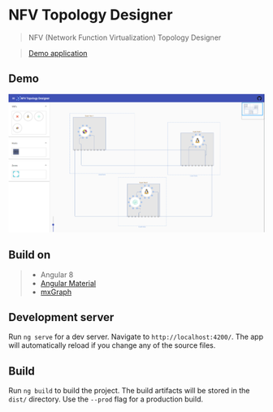 # NFV Topology Designer

> NFV (Network Function Virtualization) Topology Designer

> [Demo application](https://rbaul.github.io/nfv-topology-designer/)

## Demo

![](demo/demo.PNG)

## Build on

>* Angular 8
>* [Angular Material](https://material.angular.io/)
>* [mxGraph](https://jgraph.github.io/mxgraph/)


## Development server

Run `ng serve` for a dev server. Navigate to `http://localhost:4200/`. The app will automatically reload if you change any of the source files.

## Build

Run `ng build` to build the project. The build artifacts will be stored in the `dist/` directory. Use the `--prod` flag for a production build.


